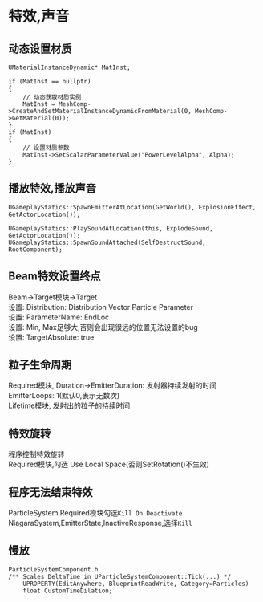 # 特效,声音
## 动态设置材质
```
UMaterialInstanceDynamic* MatInst;

if (MatInst == nullptr)
{
    // 动态获取材质实例
	MatInst = MeshComp->CreateAndSetMaterialInstanceDynamicFromMaterial(0, MeshComp->GetMaterial(0));
}
if (MatInst)
{
    // 设置材质参数
	MatInst->SetScalarParameterValue("PowerLevelAlpha", Alpha);
}
```
## 播放特效,播放声音
```
UGameplayStatics::SpawnEmitterAtLocation(GetWorld(), ExplosionEffect, GetActorLocation());

UGameplayStatics::PlaySoundAtLocation(this, ExplodeSound, GetActorLocation());
UGameplayStatics::SpawnSoundAttached(SelfDestructSound, RootComponent);
```
## Beam特效设置终点
Beam->Target模块->Target  
设置: Distribution: Distribution Vector Particle Parameter  
设置: ParameterName: EndLoc  
设置: Min, Max足够大,否则会出现很远的位置无法设置的bug  
设置: TargetAbsolute: true  
## 粒子生命周期
Required模块, Duration->EmitterDuration: 发射器持续发射的时间  
EmitterLoops: 1(默认0,表示无数次)  
Lifetime模块, 发射出的粒子的持续时间  
## 特效旋转
程序控制特效旋转  
Required模块,勾选 Use Local Space(否则SetRotation()不生效)  

## 程序无法结束特效
ParticleSystem,Required模块勾选`Kill On Deactivate`  
NiagaraSystem,EmitterState,InactiveResponse,选择`Kill`  

## 慢放  
```
ParticleSystemComponent.h
/** Scales DeltaTime in UParticleSystemComponent::Tick(...) */
	UPROPERTY(EditAnywhere, BlueprintReadWrite, Category=Particles)
	float CustomTimeDilation;
```